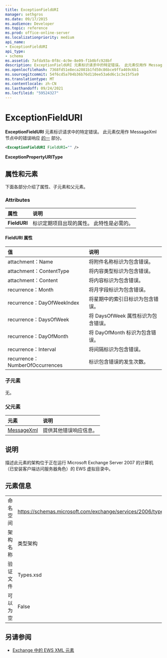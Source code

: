 ```yaml
---
title: ExceptionFieldURI
manager: sethgros
ms.date: 09/17/2015
ms.audience: Developer
ms.topic: reference
ms.prod: office-online-server
ms.localizationpriority: medium
api_name:
- ExceptionFieldURI
api_type:
- schema
ms.assetid: 7afda93a-0f8c-4c9e-8e09-f1b0bfc928bf
description: ExceptionFieldURI 元素标识请求中的特定错误。 此元素仅用作 MessageXml 节点中的错误响应的一部分。
ms.openlocfilehash: 7368fd51e8eca2081b1fd50c86bce9ffa469c6b1
ms.sourcegitcommit: 54f6cd5a704b36b76d110ee53a6d6c1c3e15f5a9
ms.translationtype: MT
ms.contentlocale: zh-CN
ms.lasthandoff: 09/24/2021
ms.locfileid: "59524327"
---
```

# <a name="exceptionfielduri"></a>ExceptionFieldURI

**ExceptionFieldURI** 元素标识请求中的特定错误。 此元素仅用作 MessageXml 节点中的错误响应 [的一](messagexml.md) 部分。 
  
```xml
<ExceptionFieldURI FieldURI="" />
```

 **ExceptionPropertyURIType**
## <a name="attributes-and-elements"></a>属性和元素

下面各部分介绍了属性、子元素和父元素。
  
### <a name="attributes"></a>Attributes

|**属性**|**说明**|
|:-----|:-----|
|**FieldURI** <br/> |标识定期项目出现的属性。 此特性是必需的。  <br/> |
   
#### <a name="fielduri-attribute"></a>FieldURI 属性

|**值**|**说明**|
|:-----|:-----|
|attachment：Name  <br/> |将附件名称标识为包含错误。  <br/> |
|attachment：ContentType  <br/> |将内容类型标识为包含错误。  <br/> |
|attachment：Content  <br/> |将内容标识为包含错误。  <br/> |
|recurrence：Month  <br/> |将月字段标识为包含错误。  <br/> |
|recurrence：DayOfWeekIndex  <br/> |将星期中的索引日标识为包含错误。  <br/> |
|recurrence：DaysOfWeek  <br/> |将 DaysOfWeek 属性标识为包含错误。  <br/> |
|recurrence：DayOfMonth  <br/> |将 DayOfMonth 标识为包含错误。  <br/> |
|recurrence：Interval  <br/> |将间隔标识为包含错误。  <br/> |
|recurrence：NumberOfOccurrences  <br/> |标识包含错误的发生次数。  <br/> |
   
### <a name="child-elements"></a>子元素

无。
  
### <a name="parent-elements"></a>父元素

|**元素**|**说明**|
|:-----|:-----|
|[MessageXml](messagexml.md) <br/> |提供其他错误响应信息。  <br/> |
   
## <a name="remarks"></a>说明

描述此元素的架构位于正在运行 Microsoft Exchange Server 2007 的计算机（已安装客户端访问服务器角色）的 EWS 虚拟目录中。
  
## <a name="element-information"></a>元素信息

|||
|:-----|:-----|
|命名空间  <br/> |https://schemas.microsoft.com/exchange/services/2006/types  <br/> |
|架构名称  <br/> |类型架构  <br/> |
|验证文件  <br/> |Types.xsd  <br/> |
|可以为空  <br/> |False  <br/> |
   
## <a name="see-also"></a>另请参阅



- [Exchange 中的 EWS XML 元素](ews-xml-elements-in-exchange.md)

